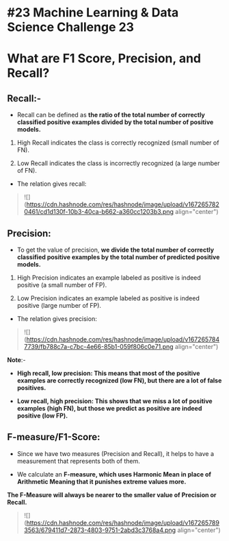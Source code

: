 # #23 Machine Learning & Data Science Challenge 23

# What are F1 Score, Precision, and Recall?

## Recall:-

* Recall can be defined as **the ratio of the total number of correctly classified positive examples divided by the total number of positive models.**
    

1. High Recall indicates the class is correctly recognized (small number of FN).
    
2. Low Recall indicates the class is incorrectly recognized (a large number of FN).
    

* The relation gives recall:
    

> ![](https://cdn.hashnode.com/res/hashnode/image/upload/v1672657820461/cd1d130f-10b3-40ca-b662-a360cc1203b3.png align="center")

## Precision:

* To get the value of precision, **we divide the total number of correctly classified positive examples by the total number of predicted positive models.**
    

1. High Precision indicates an example labeled as positive is indeed positive (a small number of FP).
    
2. Low Precision indicates an example labeled as positive is indeed positive (large number of FP).
    

* The relation gives precision:
    

> ![](https://cdn.hashnode.com/res/hashnode/image/upload/v1672657847739/fb788c7a-c7bc-4e66-85b1-059f806c0e71.png align="center")

**Note**:-

* **High recall, low precision: This means that most of the positive examples are correctly recognized (low FN), but there are a lot of false positives.**
    
* **Low recall, high precision: This shows that we miss a lot of positive examples (high FN), but those we predict as positive are indeed positive (low FP).**
    

## **F-measure/F1-Score:**

* Since we have two measures (Precision and Recall), it helps to have a measurement that represents both of them.
    
* We calculate an **F-measure, which uses Harmonic Mean in place of Arithmetic Meaning that it punishes extreme values more.**
    

**The F-Measure will always be nearer to the smaller value of Precision or Recall.**

> ![](https://cdn.hashnode.com/res/hashnode/image/upload/v1672657893563/679411d7-2873-4803-9751-2abd3c3768a4.png align="center")